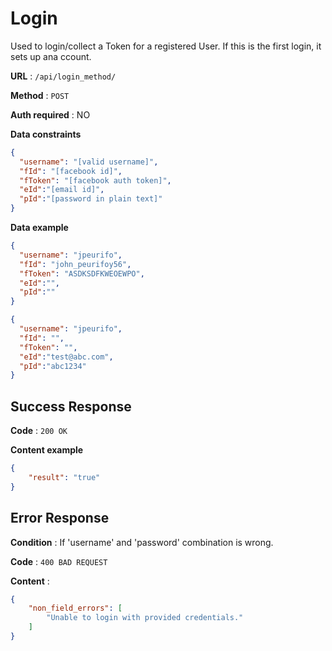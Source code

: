 # Login

Used to login/collect a Token for a registered User. If this is the first login, it sets up ana ccount.

**URL** : `/api/login_method/`

**Method** : `POST`

**Auth required** : NO

**Data constraints**

```json
{
  "username": "[valid username]",
  "fId": "[facebook id]",
  "fToken": "[facebook auth token]",
  "eId":"[email id]",
  "pId":"[password in plain text]"
}
```

**Data example**

```json
{
  "username": "jpeurifo",
  "fId": "john_peurifoy56",
  "fToken": "ASDKSDFKWEOEWPO",
  "eId":"",
  "pId":""
}

{
  "username": "jpeurifo",
  "fId": "",
  "fToken": "",
  "eId":"test@abc.com",
  "pId":"abc1234"
}
```

## Success Response

**Code** : `200 OK`

**Content example**

```json
{
    "result": "true"
}
```

## Error Response

**Condition** : If 'username' and 'password' combination is wrong.

**Code** : `400 BAD REQUEST`

**Content** :

```json
{
    "non_field_errors": [
        "Unable to login with provided credentials."
    ]
}
```